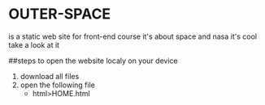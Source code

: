 # OUTER-SPACE
is a static web site for front-end course
it's about space and nasa it's cool take a look at it 


##steps to open the website localy on your device
1. download all files 
2. open the following file 
    - html>HOME.html
    
    
